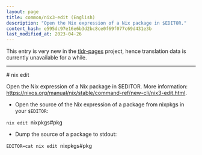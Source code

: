 ```yaml
---
layout: page
title: common/nix3-edit (English)
description: "Open the Nix expression of a Nix package in $EDITOR."
content_hash: e595dc97e16e6b3d2bc8ce0f69f077c69d431e3b
last_modified_at: 2023-04-26
---
```


This entry is very new in the [tldr-pages](https://github.com/tldr-pages/tldr) project, hence translation data is currently unavailable for a while.

<hr># nix edit

Open the Nix expression of a Nix package in $EDITOR.
More information: <https://nixos.org/manual/nix/stable/command-ref/new-cli/nix3-edit.html>.

- Open the source of the Nix expression of a package from nixpkgs in your `$EDITOR`:

`nix edit `<span class="tldr-var badge badge-pill bg-dark-lm bg-white-dm text-white-lm text-dark-dm font-weight-bold">nixpkgs#pkg</span>

- Dump the source of a package to stdout:

`EDITOR=cat nix edit `<span class="tldr-var badge badge-pill bg-dark-lm bg-white-dm text-white-lm text-dark-dm font-weight-bold">nixpkgs#pkg</span>
